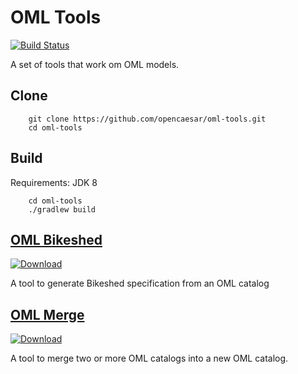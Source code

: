 # OML Tools

[![Build Status](https://travis-ci.org/opencaesar/oml-tools.svg?branch=master)](https://travis-ci.org/opencaesar/oml-tools)

A set of tools that work om OML models.

## Clone
```
    git clone https://github.com/opencaesar/oml-tools.git
    cd oml-tools
```
      
## Build
Requirements: JDK 8
```
    cd oml-tools
    ./gradlew build
```

## [OML Bikeshed](oml-tools/oml-bikeshed/README.md)

[ ![Download](https://api.bintray.com/packages/opencaesar/oml-tools/oml-bikeshed/images/download.svg) ](https://bintray.com/opencaesar/oml-tools/oml-bikeshed/_latestVersion)

A tool to generate Bikeshed specification from an OML catalog

## [OML Merge](oml-tools/oml-merge/README.md)

[ ![Download](https://api.bintray.com/packages/opencaesar/oml-tools/oml-merge/images/download.svg) ](https://bintray.com/opencaesar/oml-tools/oml-merge/_latestVersion)

A tool to merge two or more OML catalogs into a new OML catalog. 
